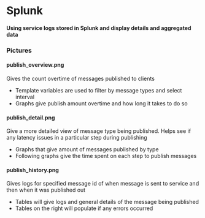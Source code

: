 # Splunk

#### Using service logs stored in Splunk and display details and aggregated data

### Pictures

#### publish_overview.png
Gives the count overtime of messages published to clients
- Template variables are used to filter by message types and select interval
- Graphs give publish amount overtime and how long it takes to do so 

#### publish_detail.png
Give a more detailed view of message type being published. Helps see if any latency issues in a particular step during publishing
- Graphs that give amount of messages published by type
- Following graphs give the time spent on each step to publish messages

#### publish_history.png
Gives logs for specified message id of when message is sent to service and then when it was published out
- Tables will give logs and general details of the message being published
- Tables on the right will populate if any errors occurred
